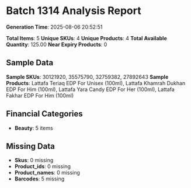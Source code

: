 # Batch 1314 Analysis Report

**Generation Time**: 2025-08-06 20:52:51

**Total Items**: 5
**Unique SKUs**: 4
**Unique Products**: 4
**Total Available Quantity**: 125.00
**Near Expiry Products**: 0

## Sample Data
**Sample SKUs**: 30121920, 35575790, 32759382, 27892643
**Sample Products**: Lattafa Teriaq EDP For Unisex (100ml), Lattafa Khamrah Dukhan EDP For Him (100ml), Lattafa Yara Candy EDP For Her (100ml), Lattafa Fakhar EDP For Him (100ml)

## Financial Categories
- **Beauty**: 5 items

## Missing Data
- **Skus**: 0 missing
- **Product_ids**: 0 missing
- **Product_names**: 0 missing
- **Barcodes**: 5 missing
